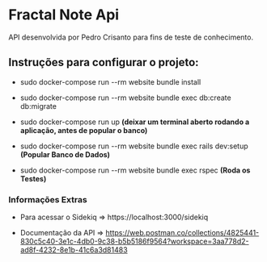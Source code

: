 <h1>Fractal Note Api</h1>

API desenvolvida por Pedro Crisanto para fins de teste de conhecimento.

<h2>Instruções para configurar o projeto:</h2>

- sudo docker-compose run --rm website bundle install

- sudo docker-compose run --rm website bundle exec db:create db:migrate

- sudo docker-compose run up 
**(deixar um terminal aberto rodando a aplicação, antes de popular o banco)**

- sudo docker-compose run --rm website bundle exec rails dev:setup 
**(Popular Banco de Dados)**

- sudo docker-compose run --rm website bundle exec rspec 
**(Roda os Testes)**

<h3> Informações Extras </h3>

* Para acessar o Sidekiq => https://localhost:3000/sidekiq

- Documentação da API => https://web.postman.co/collections/4825441-830c5c40-3e1c-4db0-9c38-b5b5186f9564?workspace=3aa778d2-ad8f-4232-8e1b-41c6a3d81483
